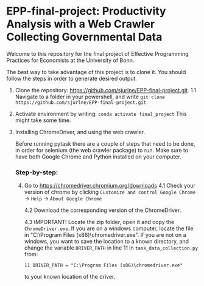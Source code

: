 # EPP-final-project: Productivity Analysis with a Web Crawler Collecting Governmental Data
Welcome to this repository for the final project of Effective Programming Practices for Economists at the University of Bonn.

The best way to take advantage of this project is to clone it. You should follow the steps in order to generate
desired output.

1. Clone the repository: https://github.com/sjurlne/EPP-final-project.git. 
    1.1 Navigate to a folder in your powershell, and write 
    ```git clone https://github.com/sjurlne/EPP-final-project.git```

2. Activate environment by writing: 
    ```conda activate final_project``` 
    This might take some time.


3. Installing ChromeDriver, and using the web crawler.

    Before running pytask there are a couple of steps that need to be done, in order for selenium (the web crawler package) to run. Make sure to have both Google Chrome and Python installed on your computer.

    ### Step-by-step:

    4. Go to https://chromedriver.chromium.org/downloads
        4.1 Check your version of chrome by clicking 
            ```Customize and control Google Chrome``` -> ```Help``` -> ```Àbout Google Chrome```

        4.2 Download the corresponding version of the ChromeDriver.

        4.3 IMPORTANT! Locate the zip folder, open it and copy the ```ChromeDriver.exe```. If you are on a windows
        computer, locate the file in "C:\Program Files (x86)\chromedriver.exe". If you are not on a windows, you want to save the location to a known directory, and change the variable ```DRIVER_PATH``` in line 11 in ```task_data_collection.py``` from:

        ```11 DRIVER_PATH = "C:\Program Files (x86)\chromedriver.exe"```

        to your known location of the driver.